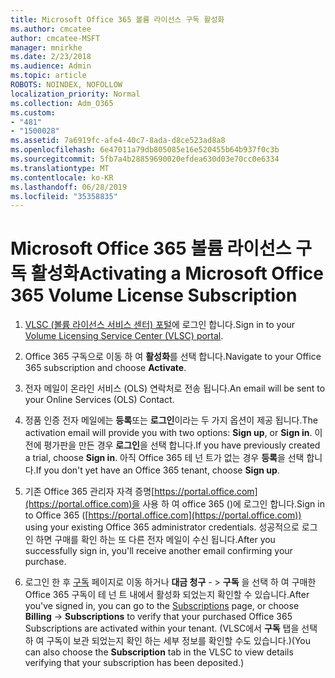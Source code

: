 ```yaml
---
title: Microsoft Office 365 볼륨 라이선스 구독 활성화
ms.author: cmcatee
author: cmcatee-MSFT
manager: mnirkhe
ms.date: 2/23/2018
ms.audience: Admin
ms.topic: article
ROBOTS: NOINDEX, NOFOLLOW
localization_priority: Normal
ms.collection: Adm_O365
ms.custom:
- "481"
- "1500028"
ms.assetid: 7a6919fc-afe4-40c7-8ada-d8ce523ad8a8
ms.openlocfilehash: 6e47011a79db805085e16e520455b64b937f0c3b
ms.sourcegitcommit: 5fb7a4b28859690020efdea630d03e70cc0e6334
ms.translationtype: MT
ms.contentlocale: ko-KR
ms.lasthandoff: 06/28/2019
ms.locfileid: "35358835"
---
```

# <a name="activating-a-microsoft-office-365-volume-license-subscription"></a><span data-ttu-id="bef30-102">Microsoft Office 365 볼륨 라이선스 구독 활성화</span><span class="sxs-lookup"><span data-stu-id="bef30-102">Activating a Microsoft Office 365 Volume License Subscription</span></span>

1. <span data-ttu-id="bef30-103">[VLSC (볼륨 라이선스 서비스 센터) 포털](http://go.microsoft.com/fwlink/p/?LinkId=329762)에 로그인 합니다.</span><span class="sxs-lookup"><span data-stu-id="bef30-103">Sign in to your [Volume Licensing Service Center (VLSC) portal](http://go.microsoft.com/fwlink/p/?LinkId=329762).</span></span>

2. <span data-ttu-id="bef30-104">Office 365 구독으로 이동 하 여 **활성화**를 선택 합니다.</span><span class="sxs-lookup"><span data-stu-id="bef30-104">Navigate to your Office 365 subscription and choose **Activate**.</span></span>

3. <span data-ttu-id="bef30-105">전자 메일이 온라인 서비스 (OLS) 연락처로 전송 됩니다.</span><span class="sxs-lookup"><span data-stu-id="bef30-105">An email will be sent to your Online Services (OLS) Contact.</span></span>

4. <span data-ttu-id="bef30-106">정품 인증 전자 메일에는 **등록**또는 **로그인**이라는 두 가지 옵션이 제공 됩니다.</span><span class="sxs-lookup"><span data-stu-id="bef30-106">The activation email will provide you with two options: **Sign up**, or **Sign in**.</span></span> <span data-ttu-id="bef30-107">이전에 평가판을 만든 경우 **로그인**을 선택 합니다.</span><span class="sxs-lookup"><span data-stu-id="bef30-107">If you have previously created a trial, choose **Sign in**.</span></span> <span data-ttu-id="bef30-108">아직 Office 365 테 넌 트가 없는 경우 **등록**을 선택 합니다.</span><span class="sxs-lookup"><span data-stu-id="bef30-108">If you don't yet have an Office 365 tenant, choose **Sign up**.</span></span>

5. <span data-ttu-id="bef30-109">기존 Office 365 관리자 자격 증명[https://portal.office.com](https://portal.office.com)을 사용 하 여 office 365 ()에 로그인 합니다.</span><span class="sxs-lookup"><span data-stu-id="bef30-109">Sign in to Office 365 ([https://portal.office.com](https://portal.office.com)) using your existing Office 365 administrator credentials.</span></span> <span data-ttu-id="bef30-110">성공적으로 로그인 하면 구매를 확인 하는 또 다른 전자 메일이 수신 됩니다.</span><span class="sxs-lookup"><span data-stu-id="bef30-110">After you successfully sign in, you'll receive another email confirming your purchase.</span></span>

6. <span data-ttu-id="bef30-111">로그인 한 후 [구독](https://go.microsoft.com/fwlink/p/?linkid=842054) 페이지로 이동 하거나 **대금 청구**  - \> **구독** 을 선택 하 여 구매한 Office 365 구독이 테 넌 트 내에서 활성화 되었는지 확인할 수 있습니다.</span><span class="sxs-lookup"><span data-stu-id="bef30-111">After you've signed in, you can go to the [Subscriptions](https://go.microsoft.com/fwlink/p/?linkid=842054) page, or choose **Billing** -\> **Subscriptions** to verify that your purchased Office 365 Subscriptions are activated within your tenant.</span></span> <span data-ttu-id="bef30-112">(VLSC에서 **구독** 탭을 선택 하 여 구독이 보관 되었는지 확인 하는 세부 정보를 확인할 수도 있습니다.)</span><span class="sxs-lookup"><span data-stu-id="bef30-112">(You can also choose the **Subscription** tab in the VLSC to view details verifying that your subscription has been deposited.)</span></span> 
